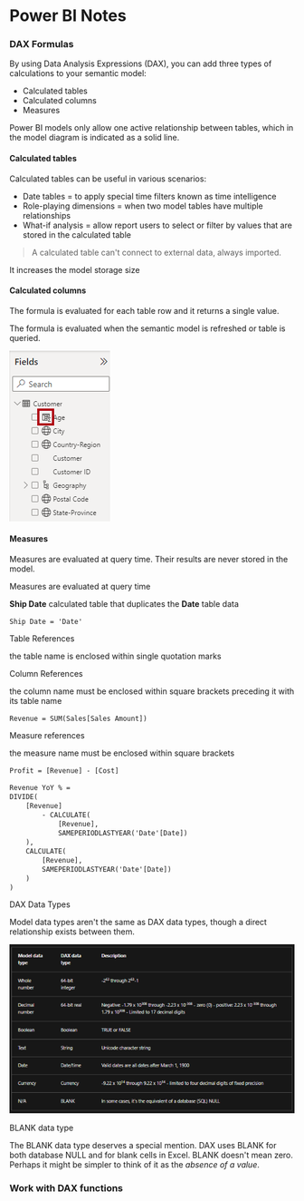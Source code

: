 # Power BI Notes




### DAX Formulas

By using Data Analysis Expressions (DAX), you can add three types of calculations to your semantic model:

- Calculated tables
- Calculated columns
- Measures



Power BI models only allow one active relationship between tables, which in the model diagram is indicated as a solid line.



#### Calculated tables

Calculated tables can be useful in various scenarios:

- Date tables = to apply special time filters known as time intelligence
- Role-playing dimensions = when two model tables have multiple relationships
- What-if analysis = allow report users to select or filter by values that are stored in the calculated table

> A calculated table can't connect to external data, always imported.

It increases the model storage size 



#### Calculated columns

The formula is evaluated for each table row and it returns a single value.

The formula is evaluated when the semantic model is refreshed or table is queried.

![dax-fields-pane-calculated-column-ss](images/dax-fields-pane-calculated-column-ss.png)

#### Measures

Measures are evaluated at query time. Their results are never stored in the model.

Measures are evaluated at query time



**Ship Date** calculated table that duplicates the **Date** table data

```
Ship Date = 'Date'
```

Table References

the table name is enclosed within single quotation marks



Column References

the column name must be enclosed within square brackets preceding it with its table name

```
Revenue = SUM(Sales[Sales Amount])
```



Measure references

the measure name must be enclosed within square brackets

```
Profit = [Revenue] - [Cost]
```



```
Revenue YoY % =
DIVIDE(
    [Revenue]
        - CALCULATE(
            [Revenue],
            SAMEPERIODLASTYEAR('Date'[Date])
    ),
    CALCULATE(
        [Revenue],
        SAMEPERIODLASTYEAR('Date'[Date])
    )
)
```



DAX Data Types

Model data types aren't the same as DAX data types, though a direct relationship exists between them.

![dax-data-types.png](images/dax-data-types.png)

BLANK data type

The BLANK data type deserves a special mention. DAX uses BLANK for both database NULL and for blank cells in Excel. BLANK doesn't mean zero. Perhaps it might be simpler to think of it as the *absence of a value*.



### Work with DAX functions

